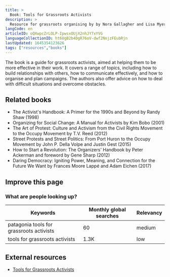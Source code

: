```yaml
---
title: >
  Book: Tools for Grassroots Activists
description: >
  Resource for grassroots organising by by Nora Gallagher and Lisa Myers
langCode: en
articleID: oQXwpcZrLOLP-IpwsxOUjX2nhJY7xYVG
languageCollectionID: ht6UgB2b4DgR76oV-dwf2NnjzFEubRjn
lastUpdated: 1645354123626
tags: ["resources","books"]
---
```


The book is a guide for grassroots activists, aimed at helping them to be more effective in their work. It covers a range of topics, including how to build relationships with others, how to communicate effectively, and how to organise and plan campaigns. The authors also offer advice on how to deal with difficult situations and overcome obstacles.

## Related books

-   The Activist's Handbook: A Primer for the 1990s and Beyond by Randy Shaw (1998)
-   Organizing for Social Change: A Manual for Activists by Kim Bobo (2001)
-   The Art of Protest: Culture and Activism from the Civil Rights Movement to the Occupy Movement by T.V. Reed (2012)
-   Street Protests and Street Politics: From Port Huron to the Occupy Movement by John P. Della Volpe and Justin Gest (2015)
-   How to Start a Revolution: The Organizers' Handbook by Peter Ackerman and foreword by Gene Sharp (2012)
-   Daring Democracy: Igniting Power, Meaning, and Connection for the Future We Want by Frances Moore Lappé and Adam Eichen (2017)

## Improve this page

### What are people looking up?

<div><table><thead><tr><th>Keywords</th><th>Monthly global searches</th><th>Relevancy</th></tr></thead><tbody><tr><td>patagonia tools for grassroots activists</td><td>60</td><td>medium</td></tr><tr><td>tools for grassroots activists</td><td>1.3K</td><td>low</td></tr></tbody></table></div>

## External resources

-   [Tools for Grassroots Activists](https://www.patagonia.com/product/tools-for-grassroots-activists-paperback-book/BK740.html)